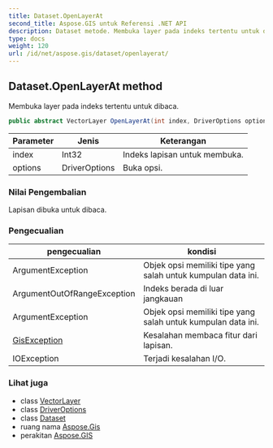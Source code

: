 ```yaml
---
title: Dataset.OpenLayerAt
second_title: Aspose.GIS untuk Referensi .NET API
description: Dataset metode. Membuka layer pada indeks tertentu untuk dibaca.
type: docs
weight: 120
url: /id/net/aspose.gis/dataset/openlayerat/
---
```

## Dataset.OpenLayerAt method

Membuka layer pada indeks tertentu untuk dibaca.

```csharp
public abstract VectorLayer OpenLayerAt(int index, DriverOptions options = null)
```

| Parameter | Jenis | Keterangan |
| --- | --- | --- |
| index | Int32 | Indeks lapisan untuk membuka. |
| options | DriverOptions | Buka opsi. |

### Nilai Pengembalian

Lapisan dibuka untuk dibaca.

### Pengecualian

| pengecualian | kondisi |
| --- | --- |
| ArgumentException | Objek opsi memiliki tipe yang salah untuk kumpulan data ini. |
| ArgumentOutOfRangeException | Indeks berada di luar jangkauan |
| ArgumentException | Objek opsi memiliki tipe yang salah untuk kumpulan data ini. |
| [GisException](../../gisexception/) | Kesalahan membaca fitur dari lapisan. |
| IOException | Terjadi kesalahan I/O. |

### Lihat juga

* class [VectorLayer](../../vectorlayer/)
* class [DriverOptions](../../driveroptions/)
* class [Dataset](../)
* ruang nama [Aspose.Gis](../../dataset/)
* perakitan [Aspose.GIS](../../../)


